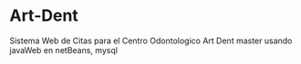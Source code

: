 # Art-Dent
Sistema Web de Citas para el Centro Odontologico Art Dent master usando javaWeb en netBeans, mysql
